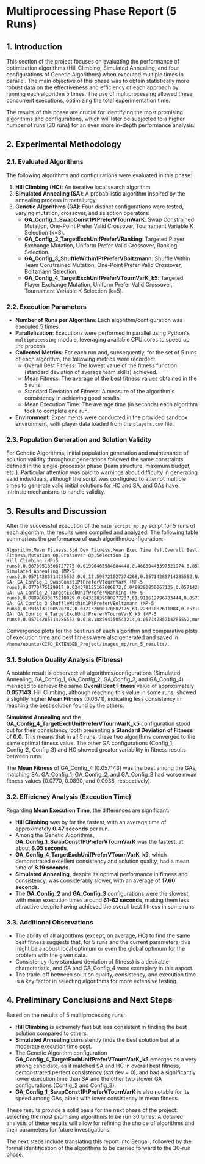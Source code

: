 # Multiprocessing Phase Report (5 Runs)

## 1. Introduction

This section of the project focuses on evaluating the performance of optimization algorithms (Hill Climbing, Simulated Annealing, and four configurations of Genetic Algorithms) when executed multiple times in parallel. The main objective of this phase was to obtain statistically more robust data on the effectiveness and efficiency of each approach by running each algorithm 5 times. The use of multiprocessing allowed these concurrent executions, optimizing the total experimentation time.

The results of this phase are crucial for identifying the most promising algorithms and configurations, which will later be subjected to a higher number of runs (30 runs) for an even more in-depth performance analysis.

## 2. Experimental Methodology

### 2.1. Evaluated Algorithms

The following algorithms and configurations were evaluated in this phase:

1.  **Hill Climbing (HC)**: An iterative local search algorithm.
2.  **Simulated Annealing (SA)**: A probabilistic algorithm inspired by the annealing process in metallurgy.
3.  **Genetic Algorithms (GA)**: Four distinct configurations were tested, varying mutation, crossover, and selection operators:
    *   **GA_Config_1_SwapConst1PtPreferVTournVarK**: Swap Constrained Mutation, One-Point Prefer Valid Crossover, Tournament Variable K Selection (k=3).
    *   **GA_Config_2_TargetExchUnifPreferVRanking**: Targeted Player Exchange Mutation, Uniform Prefer Valid Crossover, Ranking Selection.
    *   **GA_Config_3_ShuffleWithin1PtPreferVBoltzmann**: Shuffle Within Team Constrained Mutation, One-Point Prefer Valid Crossover, Boltzmann Selection.
    *   **GA_Config_4_TargetExchUnifPreferVTournVarK_k5**: Targeted Player Exchange Mutation, Uniform Prefer Valid Crossover, Tournament Variable K Selection (k=5).

### 2.2. Execution Parameters

*   **Number of Runs per Algorithm**: Each algorithm/configuration was executed 5 times.
*   **Parallelization**: Executions were performed in parallel using Python's `multiprocessing` module, leveraging available CPU cores to speed up the process.
*   **Collected Metrics**: For each run and, subsequently, for the set of 5 runs of each algorithm, the following metrics were recorded:
    *   Overall Best Fitness: The lowest value of the fitness function (standard deviation of average team skills) achieved.
    *   Mean Fitness: The average of the best fitness values obtained in the 5 runs.
    *   Standard Deviation of Fitness: A measure of the algorithm's consistency in achieving good results.
    *   Mean Execution Time: The average time (in seconds) each algorithm took to complete one run.
*   **Environment**: Experiments were conducted in the provided sandbox environment, with player data loaded from the `players.csv` file.

### 2.3. Population Generation and Solution Validity

For Genetic Algorithms, initial population generation and maintenance of solution validity throughout generations followed the same constraints defined in the single-processor phase (team structure, maximum budget, etc.). Particular attention was paid to warnings about difficulty in generating valid individuals, although the script was configured to attempt multiple times to generate valid initial solutions for HC and SA, and GAs have intrinsic mechanisms to handle validity.

## 3. Results and Discussion

After the successful execution of the `main_script_mp.py` script for 5 runs of each algorithm, the results were compiled and analyzed. The following table summarizes the performance of each algorithm/configuration:

```
Algorithm,Mean Fitness,Std Dev Fitness,Mean Exec Time (s),Overall Best Fitness,Mutation Op,Crossover Op,Selection Op
Hill Climbing (MP-5 runs),0.06709518506727775,0.01990465584884448,0.46889443397521974,0.05714285714285552,N/A,N/A,N/A
Simulated Annealing (MP-5 runs),0.05714285714285552,0.0,17.598721027374268,0.05714285714285552,N/A,N/A,N/A
GA: GA_Config_1_SwapConst1PtPreferVTournVarK (MP-5 runs),0.0770475129917,0.024378125167686872,6.0489390850067135,0.05714285714285552,mutate_swap_constrained,crossover_one_point_prefer_valid,selection_tournament_variable_k
GA: GA_Config_2_TargetExchUnifPreferVRanking (MP-5 runs),0.08898633875210829,0.04332839580277237,61.911612796783444,0.05714285714285552,mutate_targeted_player_exchange,crossover_uniform_prefer_valid,selection_ranking
GA: GA_Config_3_ShuffleWithin1PtPreferVBoltzmann (MP-5 runs),0.0936131100520787,0.032132600170602175,61.22301082611084,0.05714285714285552,mutate_shuffle_within_team_constrained,crossover_one_point_prefer_valid,selection_boltzmann
GA: GA_Config_4_TargetExchUnifPreferVTournVarK_k5 (MP-5 runs),0.05714285714285552,0.0,8.188594150543214,0.05714285714285552,mutate_targeted_player_exchange,crossover_uniform_prefer_valid,selection_tournament_variable_k
```

Convergence plots for the best run of each algorithm and comparative plots of execution time and best fitness were also generated and saved in `/home/ubuntu/CIFO_EXTENDED_Project/images_mp/run_5_results/`.

### 3.1. Solution Quality Analysis (Fitness)

A notable result is observed: all algorithms/configurations (Simulated Annealing, GA_Config_1, GA_Config_2, GA_Config_3, and GA_Config_4) managed to achieve the same **Overall Best Fitness** value of approximately **0.057143**. Hill Climbing, although reaching this value in some runs, showed a slightly higher **Mean Fitness** (0.0671), indicating less consistency in reaching the best solution found by the others.

**Simulated Annealing** and the **GA_Config_4_TargetExchUnifPreferVTournVarK_k5** configuration stood out for their consistency, both presenting a **Standard Deviation of Fitness** of **0.0**. This means that in all 5 runs, these two algorithms converged to the same optimal fitness value. The other GA configurations (Config_1, Config_2, Config_3) and HC showed greater variability in fitness results between runs.

The **Mean Fitness** of GA_Config_4 (0.057143) was the best among the GAs, matching SA. GA_Config_1, GA_Config_2, and GA_Config_3 had worse mean fitness values (0.0770, 0.0890, and 0.0936, respectively).

### 3.2. Efficiency Analysis (Execution Time)

Regarding **Mean Execution Time**, the differences are significant:

*   **Hill Climbing** was by far the fastest, with an average time of approximately **0.47 seconds** per run.
*   Among the Genetic Algorithms, **GA_Config_1_SwapConst1PtPreferVTournVarK** was the fastest, at about **6.05 seconds**.
*   **GA_Config_4_TargetExchUnifPreferVTournVarK_k5**, which demonstrated excellent consistency and solution quality, had a mean time of **8.19 seconds**.
*   **Simulated Annealing**, despite its optimal performance in fitness and consistency, was considerably slower, with an average of **17.60 seconds**.
*   The **GA_Config_2** and **GA_Config_3** configurations were the slowest, with mean execution times around **61-62 seconds**, making them less attractive despite having achieved the overall best fitness in some runs.

### 3.3. Additional Observations

*   The ability of all algorithms (except, on average, HC) to find the same best fitness suggests that, for 5 runs and the current parameters, this might be a robust local optimum or even the global optimum for the problem with the given data.
*   Consistency (low standard deviation of fitness) is a desirable characteristic, and SA and GA_Config_4 were exemplary in this aspect.
*   The trade-off between solution quality, consistency, and execution time is a key factor in selecting algorithms for more extensive testing.

## 4. Preliminary Conclusions and Next Steps

Based on the results of 5 multiprocessing runs:

*   **Hill Climbing** is extremely fast but less consistent in finding the best solution compared to others.
*   **Simulated Annealing** consistently finds the best solution but at a moderate execution time cost.
*   The Genetic Algorithm configuration **GA_Config_4_TargetExchUnifPreferVTournVarK_k5** emerges as a very strong candidate, as it matched SA and HC in overall best fitness, demonstrated perfect consistency (std dev = 0), and had a significantly lower execution time than SA and the other two slower GA configurations (Config_2 and Config_3).
*   **GA_Config_1_SwapConst1PtPreferVTournVarK** is also notable for its speed among GAs, albeit with lower consistency in mean fitness.

These results provide a solid basis for the next phase of the project: selecting the most promising algorithms to be run 30 times. A detailed analysis of these results will allow for refining the choice of algorithms and their parameters for future investigations.

The next steps include translating this report into Bengali, followed by the formal identification of the algorithms to be carried forward to the 30-run phase.

